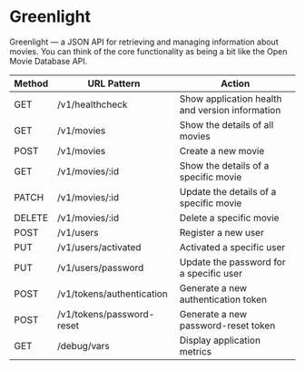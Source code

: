 # Greenlight
Greenlight — a JSON API for retrieving and managing information about movies. You can think of the core functionality as being a bit like the Open Movie Database API.

| **Method** | **URL Pattern**           | **Action**                                      |
|------------|---------------------------|-------------------------------------------------|
| GET        | /v1/healthcheck           | Show application health and version information |
| GET        | /v1/movies                | Show the details of all movies                  |
| POST       | /v1/movies                | Create a new movie                              |
| GET        | /v1/movies/:id            | Show the details of a specific movie            |
| PATCH      | /v1/movies/:id            | Update the details of a specific movie          |
| DELETE     | /v1/movies/:id            | Delete a specific movie                         |
| POST       | /v1/users                 | Register a new user                             |
| PUT        | /v1/users/activated       | Activated a specific user                       |
| PUT        | /v1/users/password        | Update the password for a specific user         |
| POST       | /v1/tokens/authentication | Generate a new authentication token             |
| POST       | /v1/tokens/password-reset | Generate a new password-reset token             |
| GET        | /debug/vars               | Display application metrics                     |

